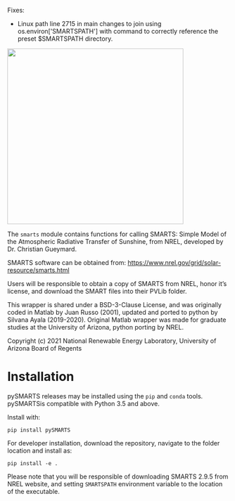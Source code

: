 Fixes: 
- Linux path line 2715 in main changes to join using os.environ['SMARTSPATH'] with command to correctly reference the preset $SMARTSPATH directory. 


<img src="docs/images/py-SMARTS.PNG" width="400">

The ``smarts`` module contains functions for calling SMARTS: Simple Model of the
Atmospheric Radiative Transfer of Sunshine, from NREL, developed by 
Dr. Christian Gueymard. 

SMARTS software can be obtained from: 
    https://www.nrel.gov/grid/solar-resource/smarts.html

Users will be responsible to obtain a copy of SMARTS  from NREL, 
honor it’s license, and download the SMART files into their PVLib folder.

This wrapper is shared under a BSD-3-Clause License, and was
originally coded in Matlab by Juan Russo (2001), updated and ported to python
by Silvana Ayala (2019-2020). Original Matlab wrapper was made for graduate studies 
at the University of Arizona, python porting by NREL.

Copyright (c) 2021 National Renewable Energy Laboratory, University of Arizona Board of Regents 

Installation
============

pySMARTS releases may be installed using the ``pip`` and ``conda`` tools. pySMARTSis compatible with Python 3.5 and above.

Install with:

    pip install pySMARTS

For developer installation, download the repository, navigate to the folder location and install as:

    pip install -e .
    
 Please note that you will be responsible of downloading SMARTS 2.9.5 from NREL website, and setting `SMARTSPATH` environment variable to the location of the executable.
 
